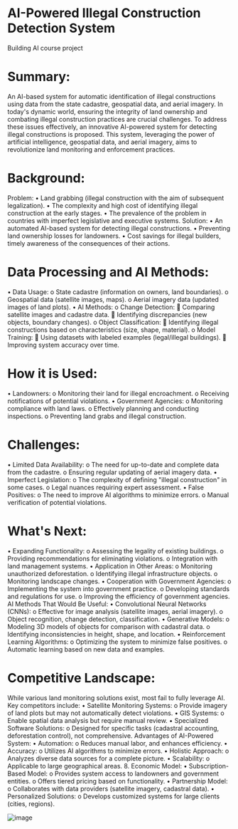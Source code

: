 # AI-Powered Illegal Construction Detection System

Building AI course project

# Summary:
An AI-based system for automatic identification of illegal constructions using data from the state cadastre, geospatial data, and aerial imagery. In today's dynamic world, ensuring the integrity of land ownership and combating illegal construction practices are crucial challenges. To address these issues effectively, an innovative AI-powered system for detecting illegal constructions is proposed. This system, leveraging the power of artificial intelligence, geospatial data, and aerial imagery, aims to revolutionize land monitoring and enforcement practices.

# Background:
Problem:
•	Land grabbing (illegal construction with the aim of subsequent legalization).
•	The complexity and high cost of identifying illegal construction at the early stages.
•	The prevalence of the problem in countries with imperfect legislative and executive systems.
Solution:
•	An automated AI-based system for detecting illegal constructions.
•	Preventing land ownership losses for landowners.
•	Cost savings for illegal builders, timely awareness of the consequences of their actions.
# Data Processing and AI Methods:

•	Data Usage:
o	State cadastre (information on owners, land boundaries).
o	Geospatial data (satellite images, maps).
o	Aerial imagery data (updated images of land plots).
•	AI Methods:
o	Change Detection:
	Comparing satellite images and cadastre data.
	Identifying discrepancies (new objects, boundary changes).
o	Object Classification:
	Identifying illegal constructions based on characteristics (size, shape, material).
o	Model Training:
	Using datasets with labeled examples (legal/illegal buildings).
	Improving system accuracy over time.
# How it is Used:

•	Landowners:
o	Monitoring their land for illegal encroachment.
o	Receiving notifications of potential violations.
•	Government Agencies:
o	Monitoring compliance with land laws.
o	Effectively planning and conducting inspections.
o	Preventing land grabs and illegal construction.
# Challenges:

•	Limited Data Availability:
o	The need for up-to-date and complete data from the cadastre.
o	Ensuring regular updating of aerial imagery data.
•	Imperfect Legislation:
o	The complexity of defining "illegal construction" in some cases.
o	Legal nuances requiring expert assessment.
•	False Positives:
o	The need to improve AI algorithms to minimize errors.
o	Manual verification of potential violations.
# What's Next:

•	Expanding Functionality:
o	Assessing the legality of existing buildings.
o	Providing recommendations for eliminating violations.
o	Integration with land management systems.
•	Application in Other Areas:
o	Monitoring unauthorized deforestation.
o	Identifying illegal infrastructure objects.
o	Monitoring landscape changes.
•	Cooperation with Government Agencies:
o	Implementing the system into government practice.
o	Developing standards and regulations for use.
o	Improving the efficiency of government agencies.
AI Methods That Would Be Useful:
•	Convolutional Neural Networks (CNNs):
o	Effective for image analysis (satellite images, aerial imagery).
o	Object recognition, change detection, classification.
•	Generative Models:
o	Modeling 3D models of objects for comparison with cadastral data.
o	Identifying inconsistencies in height, shape, and location.
•	Reinforcement Learning Algorithms:
o	Optimizing the system to minimize false positives.
o	Automatic learning based on new data and examples.
# Competitive Landscape:

While various land monitoring solutions exist, most fail to fully leverage AI. Key competitors include:
•	Satellite Monitoring Systems:
o	Provide imagery of land plots but may not automatically detect violations.
•	GIS Systems:
o	Enable spatial data analysis but require manual review.
•	Specialized Software Solutions:
o	Designed for specific tasks (cadastral accounting, deforestation control), not comprehensive.
Advantages of AI-Powered System:
•	Automation:
o	Reduces manual labor, and enhances efficiency.
•	Accuracy:
o	Utilizes AI algorithms to minimize errors.
•	Holistic Approach:
o	Analyzes diverse data sources for a complete picture.
•	Scalability:
o	Applicable to large geographical areas.
8. Economic Model:
•	Subscription-Based Model:
o	Provides system access to landowners and government entities.
o	Offers tiered pricing based on functionality.
•	Partnership Model:
o	Collaborates with data providers (satellite imagery, cadastral data).
•	Personalized Solutions:
o	Develops customized systems for large clients (cities, regions).

![image](https://github.com/seegal07/AI-Powered-Illegal-Construction-Detection-System/assets/111071467/ce878272-233b-47a4-9d9e-62de5f5fcd63)

